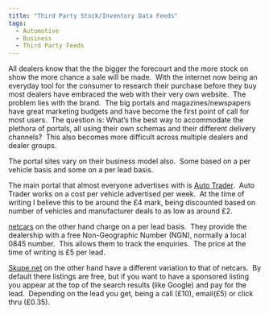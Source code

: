 ```yaml
---
title: "Third Party Stock/Inventory Data Feeds"
tags:
  - Automotive
  - Business
  - Third Party Feeds
---
```


<p>All dealers know that the the bigger the forecourt and the more stock on show the more chance a sale will be made.&#160; With the internet now being an everyday tool for the consumer to research their purchase before they buy most dealers have embraced the web with their very own website.&#160; The problem lies with the brand.&#160; The big portals and magazines/newspapers have great marketing budgets and have become the first point of call for most users.&#160; The question is: What’s the best way to accommodate the plethora of portals, all using their own schemas and their different delivery channels?&#160; This also becomes more difficult across multiple dealers and dealer groups.</p>  <p>The portal sites vary on their business model also.&#160; Some based on a per vehicle basis and some on a per lead basis.</p>  <p>The main portal that almost everyone advertises with is <a target="_blank" href="http://www.autotrader.co.uk">Auto Trader</a>.&#160; Auto Trader works on a cost per vehicle advertised per week.&#160; At the time of writing I believe this to be around the £4 mark, being discounted based on number of vehicles and manufacturer deals to as low as around £2.</p>  <p><a target="_blank" href="http://www.netcars.co.uk/">netcars</a> on the other hand charge on a per lead basis.&#160; They provide the dealership with a free Non-Geographic Number (NGN), normally a local 0845 number.&#160; This allows them to track the enquiries.&#160; The price at the time of writing is £5 per lead.</p>  <p><a target="_blank" href="http://www.skupe.net">Skupe.net</a> on the other hand have a different variation to that of netcars.&#160; By default there listings are free, but if you want to have a sponsored listing you appear at the top of the search results (like Google) and pay for the lead.&#160; Depending on the lead you get, being a call (£10), email(£5) or click thru (£0.35).</p>   